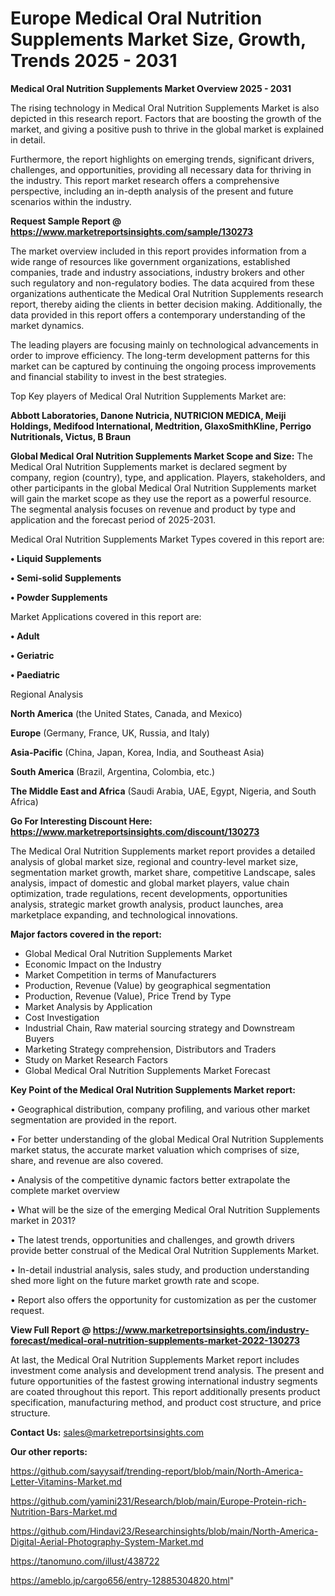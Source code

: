   # Europe Medical Oral Nutrition Supplements Market Size, Growth, Trends 2025 - 2031

<Strong> Medical Oral Nutrition Supplements Market Overview 2025 - 2031</strong>

The rising technology in Medical Oral Nutrition Supplements Market is also depicted in this research report. Factors that are boosting the growth of the market, and giving a positive push to thrive in the global market is explained in detail.

Furthermore, the report highlights on emerging trends, significant drivers, challenges, and opportunities, providing all necessary data for thriving in the industry. This report market research offers a comprehensive perspective, including an in-depth analysis of the present and future scenarios within the industry.

<strong>Request Sample Report @ <a href=https://www.marketreportsinsights.com/sample/130273>https://www.marketreportsinsights.com/sample/130273</a></strong>

The market overview included in this report provides information from a wide range of resources like government organizations, established companies, trade and industry associations, industry brokers and other such regulatory and non-regulatory bodies. The data acquired from these organizations authenticate the Medical Oral Nutrition Supplements research report, thereby aiding the clients in better decision making. Additionally, the data provided in this report offers a contemporary understanding of the market dynamics.

The leading players are focusing mainly on technological advancements in order to improve efficiency. The long-term development patterns for this market can be captured by continuing the ongoing process improvements and financial stability to invest in the best strategies.

Top Key players of Medical Oral Nutrition Supplements Market are:

<strong>Abbott Laboratories, Danone Nutricia, NUTRICION MEDICA, Meiji Holdings, Medifood International, Medtrition, GlaxoSmithKline, Perrigo Nutritionals, Victus, B Braun</strong>

<strong><b>Global Medical Oral Nutrition Supplements Market Scope and Size:</b></strong>
The Medical Oral Nutrition Supplements market is declared segment by company, region (country), type, and application. Players, stakeholders, and other participants in the global Medical Oral Nutrition Supplements market will gain the market scope as they use the report as a powerful resource. The segmental analysis focuses on revenue and product by type and application and the forecast period of 2025-2031.

Medical Oral Nutrition Supplements Market Types covered in this report are:

<strong>• Liquid Supplements

• Semi-solid Supplements

• Powder Supplements</strong>

Market Applications covered in this report are:

<strong>• Adult

• Geriatric

• Paediatric</strong> 

Regional Analysis

<strong>North America</strong> (the United States, Canada, and Mexico)

<strong>Europe</strong> (Germany, France, UK, Russia, and Italy)

<strong>Asia-Pacific</strong> (China, Japan, Korea, India, and Southeast Asia)

<strong>South America</strong> (Brazil, Argentina, Colombia, etc.)

<strong>The Middle East and Africa</strong> (Saudi Arabia, UAE, Egypt, Nigeria, and South Africa)

<strong>Go For Interesting Discount Here: <a href=https://www.marketreportsinsights.com/discount/130273>https://www.marketreportsinsights.com/discount/130273</a></strong>

The Medical Oral Nutrition Supplements market report provides a detailed analysis of global market size, regional and country-level market size, segmentation market growth, market share, competitive Landscape, sales analysis, impact of domestic and global market players, value chain optimization, trade regulations, recent developments, opportunities analysis, strategic market growth analysis, product launches, area marketplace expanding, and technological innovations.

<strong><b>Major factors covered in the report:</b></strong>
<ul>
  <li>Global Medical Oral Nutrition Supplements Market </li>
  <li>Economic Impact on the Industry</li>
  <li>Market Competition in terms of Manufacturers</li>
  <li>Production, Revenue (Value) by geographical segmentation</li>
  <li>Production, Revenue (Value), Price Trend by Type</li>
  <li>Market Analysis by Application</li>
  <li>Cost Investigation</li>
  <li>Industrial Chain, Raw material sourcing strategy and Downstream Buyers</li>
  <li>Marketing Strategy comprehension, Distributors and Traders</li>
  <li>Study on Market Research Factors</li>
  <li>Global Medical Oral Nutrition Supplements Market Forecast</li>
</ul>

<strong><b>Key Point of the Medical Oral Nutrition Supplements Market report:</b></strong>

• Geographical distribution, company profiling, and various other market segmentation are provided in the report.

• For better understanding of the global Medical Oral Nutrition Supplements market status, the accurate market valuation which comprises of size, share, and revenue are also covered.

• Analysis of the competitive dynamic factors better extrapolate the complete market overview

• What will be the size of the emerging Medical Oral Nutrition Supplements market in 2031?

• The latest trends, opportunities and challenges, and growth drivers provide better construal of the Medical Oral Nutrition Supplements Market.

• In-detail industrial analysis, sales study, and production understanding shed more light on the future market growth rate and scope.

• Report also offers the opportunity for customization as per the customer request.

<strong><b>View Full Report @ <a href=https://www.marketreportsinsights.com/industry-forecast/medical-oral-nutrition-supplements-market-2022-130273>https://www.marketreportsinsights.com/industry-forecast/medical-oral-nutrition-supplements-market-2022-130273</a></b></strong>


At last, the Medical Oral Nutrition Supplements Market report includes investment come analysis and development trend analysis. The present and future opportunities of the fastest growing international industry segments are coated throughout this report. This report additionally presents product specification, manufacturing method, and product cost structure, and price structure.

<strong>Contact Us:</strong>
sales@marketreportsinsights.com

<strong>Our other reports:</strong>

<a href=https://github.com/sayysaif/trending-report/blob/main/North-America-Letter-Vitamins-Market.md>https://github.com/sayysaif/trending-report/blob/main/North-America-Letter-Vitamins-Market.md</a>

<a href=https://github.com/yamini231/Research/blob/main/Europe-Protein-rich-Nutrition-Bars-Market.md>https://github.com/yamini231/Research/blob/main/Europe-Protein-rich-Nutrition-Bars-Market.md</a>

<a href=https://github.com/Hindavi23/Researchinsights/blob/main/North-America-Digital-Aerial-Photography-System-Market.md>https://github.com/Hindavi23/Researchinsights/blob/main/North-America-Digital-Aerial-Photography-System-Market.md</a>

<a href=https://tanomuno.com/illust/438722>https://tanomuno.com/illust/438722</a>

<a href=https://ameblo.jp/cargo656/entry-12885304820.html>https://ameblo.jp/cargo656/entry-12885304820.html</a>"

